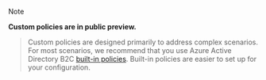 > [!NOTE]
> **Custom policies are in public preview.**

> Custom policies are designed primarily to address complex scenarios. For most scenarios, we recommend that you use Azure Active Directory B2C [built-in policies](..\articles\active-directory-b2c\active-directory-b2c-reference-policies.md). Built-in policies are easier to set up for your configuration.

